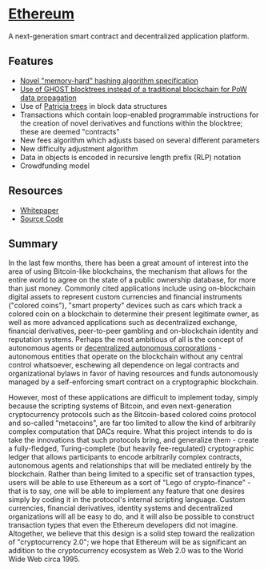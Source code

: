 # [Ethereum](http://ethereum.org/)
A next-generation smart contract and decentralized application platform.

## Features
- [Novel "memory-hard" hashing algorithm specification](http://wiki.ethereum.org/index.php/Dagger)
- [Use of GHOST blocktrees instead of a traditional blockchain for PoW data propagation](https://eprint.iacr.org/2013/881.pdf)
- Use of [Patricia trees](http://wiki.ethereum.org/index.php/Patricia_Tree) in block data structures
- Transactions which contain loop-enabled programmable instructions for the creation of novel derivatives and functions within the blocktree; these are deemed "contracts"
- New fees algorithm which adjusts based on several different parameters
- New difficulty adjustment algorithm
- Data in objects is encoded in recursive length prefix (RLP) notation
- Crowdfunding model

## Resources

- [Whitepaper](http://ethereum.org/ethereum.html)
- [Source Code](https://github.com/ethereum)

## Summary
In the last few months, there has been a great amount of interest into the area of using Bitcoin-like blockchains, the mechanism that allows for the entire world to agree on the state of a public ownership database, for more than just money. Commonly cited applications include using on-blockchain digital assets to represent custom currencies and financial instruments ("colored coins"), "smart property" devices such as cars which track a colored coin on a blockchain to determine their present legitimate owner, as well as more advanced applications such as decentralized exchange, financial derivatives, peer-to-peer gambling and on-blockchain identity and reputation systems. Perhaps the most ambitious of all is the concept of autonomous agents or [decentralized autonomous corporations](http://bitcoinmagazine.com/7050/bootstrapping-a-decentralized-autonomous-corporation-part-i/) - autonomous entities that operate on the blockchain without any central control whatsoever, eschewing all dependence on legal contracts and organizational bylaws in favor of having resources and funds autonomously managed by a self-enforcing smart contract on a cryptographic blockchain.

However, most of these applications are difficult to implement today, simply because the scripting systems of Bitcoin, and even next-generation cryptocurrency protocols such as the Bitcoin-based colored coins protocol and so-called "metacoins", are far too limited to allow the kind of arbitrarily complex computation that DACs require. What this project intends to do is take the innovations that such protocols bring, and generalize them - create a fully-fledged, Turing-complete (but heavily fee-regulated) cryptographic ledger that allows participants to encode arbitrarily complex contracts, autonomous agents and relationships that will be mediated entirely by the blockchain. Rather than being limited to a specific set of transaction types, users will be able to use Ethereum as a sort of "Lego of crypto-finance" - that is to say, one will be able to implement any feature that one desires simply by coding it in the protocol's internal scripting language. Custom currencies, financial derivatives, identity systems and decentralized organizations will all be easy to do, and it will also be possible to construct transaction types that even the Ethereum developers did not imagine. Altogether, we believe that this design is a solid step toward the realization of "cryptocurrency 2.0"; we hope that Ethereum will be as significant an addition to the cryptocurrency ecosystem as Web 2.0 was to the World Wide Web circa 1995.
